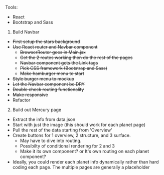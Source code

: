 Tools:
- React
- Bootstrap and Sass

1. Build Navbar
  - ~~First setup the stars background~~
  - ~~Use React router and Navbar component~~
    - ~~BrowserRouter goes in Main.jsx~~
    - ~~Get the 2 routes working then do the rest of the pages~~
    - ~~Navbar component gets the Link tags~~
    - ~~Pick CSS framework (Bootstrap and Sass)~~
    - ~~Make hamburger menu to start~~
  - ~~Style burger menu to mockup~~
  - ~~Let the Navbar component be DRY~~
  - ~~Double check routing functionality~~
  - ~~Make responsive~~
  - Refactor

2. Build out Mercury page
  - Extract the info from data.json
  - Start with just the image (this should work for each planet page)
  - Pull the rest of the data starting from 'Overview'
  - Create buttons for 1 overview, 2 structure, and 3 surface. 
    - May have to dive into routing. 
    - Possibilty of conditional rendering for 2 and 3
    - Make it its own component? or It's own routing on each planet component?
  - Ideally, you could render each planet info dynamically rather than hard coding each page. The multiple pages are generally a placeholder